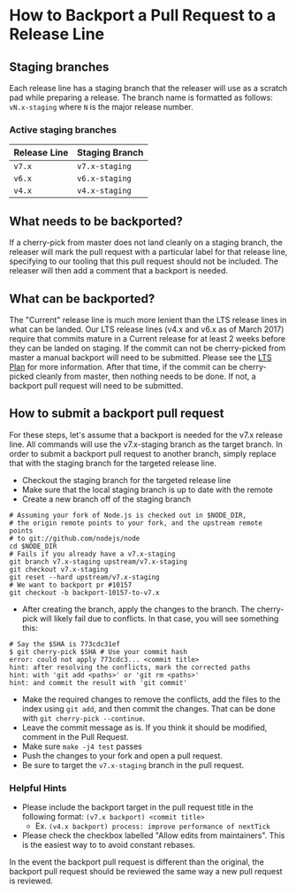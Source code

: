 # How to Backport a Pull Request to a Release Line

## Staging branches

Each release line has a staging branch that the releaser will use as a scratch
pad while preparing a release. The branch name is formatted as follows:
`vN.x-staging` where `N` is the major release number.

### Active staging branches

| Release Line | Staging Branch |
| ------------ | -------------- |
| `v7.x`       | `v7.x-staging` |
| `v6.x`       | `v6.x-staging` |
| `v4.x`       | `v4.x-staging` |

## What needs to be backported?

If a cherry-pick from master does not land cleanly on a staging branch, the
releaser will mark the pull request with a particular label for that release
line, specifying to our tooling that this pull request should not be included.
The releaser will then add a comment that a backport is needed.

## What can be backported?

The "Current" release line is much more lenient than the LTS release lines in
what can be landed. Our LTS release lines (v4.x and v6.x as of March 2017)
require that commits mature in a Current release for at least 2 weeks before
they can be landed on staging. If the commit can not be cherry-picked from
master a manual backport will need to be submitted. Please see the [LTS Plan][]
for more information. After that time, if the commit can be cherry-picked
cleanly from master, then nothing needs to be done. If not, a backport pull
request will need to be submitted.

## How to submit a backport pull request

For these steps, let's assume that a backport is needed for the v7.x release
line. All commands will use the v7.x-staging branch as the target branch.
In order to submit a backport pull request to another branch, simply replace
that with the staging branch for the targeted release line.

* Checkout the staging branch for the targeted release line
* Make sure that the local staging branch is up to date with the remote
* Create a new branch off of the staging branch

```shell
# Assuming your fork of Node.js is checked out in $NODE_DIR,
# the origin remote points to your fork, and the upstream remote points
# to git://github.com/nodejs/node
cd $NODE_DIR
# Fails if you already have a v7.x-staging
git branch v7.x-staging upstream/v7.x-staging
git checkout v7.x-staging
git reset --hard upstream/v7.x-staging
# We want to backport pr #10157
git checkout -b backport-10157-to-v7.x
```

* After creating the branch, apply the changes to the branch. The cherry-pick
  will likely fail due to conflicts. In that case, you will see something this:

```shell
# Say the $SHA is 773cdc31ef
$ git cherry-pick $SHA # Use your commit hash
error: could not apply 773cdc3... <commit title>
hint: after resolving the conflicts, mark the corrected paths
hint: with 'git add <paths>' or 'git rm <paths>'
hint: and commit the result with 'git commit'
```

* Make the required changes to remove the conflicts, add the files to the index
  using `git add`, and then commit the changes. That can be done with
  `git cherry-pick --continue`.
* Leave the commit message as is. If you think it should be modified, comment 
  in the Pull Request.
* Make sure `make -j4 test` passes
* Push the changes to your fork and open a pull request.
* Be sure to target the `v7.x-staging` branch in the pull request.

### Helpful Hints

* Please include the backport target in the pull request title in the following
  format: `(v7.x backport) <commit title>`
  * Ex. `(v4.x backport) process: improve performance of nextTick`
* Please check the checkbox labelled "Allow edits from maintainers".
  This is the easiest way to to avoid constant rebases.

In the event the backport pull request is different than the original,
the backport pull request should be reviewed the same way a new pull request
is reviewed.

[LTS Plan]: https://github.com/nodejs/LTS#lts-plan
